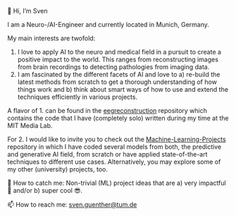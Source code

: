 👋 Hi, I’m Sven

I am a Neuro-/AI-Engineer and currently located in Munich, Germany. 

My main interests are twofold:
1. I love to apply AI to the neuro and medical field in a pursuit to create a positive impact to the world. This ranges from reconstructing images from brain recordings to detecting pathologies from imaging data.
2. I am fascinated by the different facets of AI and love to a) re-build the latest methods from scratch to get a thorough understanding of how things work and b) think about smart ways of how to use and extend the techniques efficiently in various projects.

A flavor of 1. can be found in the [eegreconstruction](https://github.com/thatsvenyouknow/eegreconstruction) repository which contains the code that I have (completely solo) written during my time at the MIT Media Lab. 

For 2. I would like to invite you to check out the [Machine-Learning-Projects](https://github.com/thatsvenyouknow/Machine-Learning-Projects) repository in which I have coded several models from both, the predictive and generative AI field, from scratch or have applied state-of-the-art techniques to different use cases. Alternatively, you may explore some of my other (university) projects, too. 

🧠 How to catch me: Non-trivial (ML) project ideas that are a) very impactful :rocket: and/or b) super cool :sunglasses:.

📫 How to reach me: sven.guenther@tum.de

<!---
thatsvenyouknow/thatsvenyouknow is a ✨ special ✨ repository because its `README.md` (this file) appears on your GitHub profile.
You can click the Preview link to take a look at your changes.
--->
